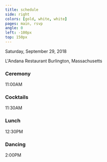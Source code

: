 ```yaml
---
title: schedule
side: right
colors: [gold, white, white]
pages: main, rsvp
angle: 0
left: -100px
top: 150px
---
```


Saturday, September 29, 2018

L'Andana Restaurant
Burlington, Massachusetts


### Ceremony
11:00AM

### Cocktails

11:30AM

###  Lunch
12:30PM

### Dancing
2:00PM
